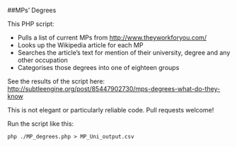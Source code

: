 ##MPs’ Degrees

This PHP script:

- Pulls a list of current MPs from http://www.theyworkforyou.com/
- Looks up the Wikipedia article for each MP
- Searches the article’s text for mention of their university, degree and any other occupation
- Categorises those degrees into one of eighteen groups

See the results of the script here: http://subtleengine.org/post/85447902730/mps-degrees-what-do-they-know

This is not elegant or particularly reliable code. Pull requests welcome!

Run the script like this:

``php ./MP_degrees.php > MP_Uni_output.csv``